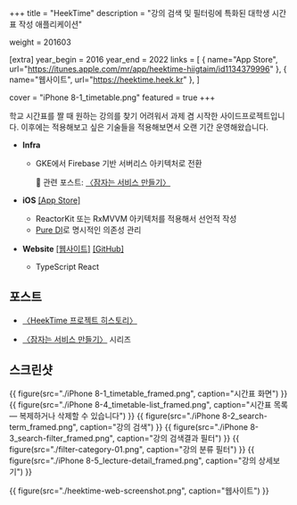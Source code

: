 +++
title = "HeekTime"
description = "강의 검색 및 필터링에 특화된 대학생 시간표 작성 애플리케이션"

weight = 201603

[extra]
year_begin = 2016
year_end = 2022
links = [
    { name="App Store", url="https://itunes.apple.com/mr/app/heektime-hiigtaim/id1134379996" },
    { name="웹사이트", url="https://heektime.heek.kr" },
]

cover = "iPhone 8-1_timetable.png"
featured = true
+++

학교 시간표를 짤 때 원하는 강의를 찾기 어려워서 과제 겸 시작한 사이드프로젝트입니다. 이후에는 적용해보고 싶은 기술들을 적용해보면서 오랜 기간 운영해왔습니다.

- **Infra**

  - GKE에서 Firebase 기반 서버리스 아키텍처로 전환

    📝 관련 포스트: [〈잠자는 서비스 만들기〉](https://jangjunha.me/blog/make-service-sleeping/)

- **iOS** [\[App Store\]](https://itunes.apple.com/mr/app/heektime-hiigtaim/id1134379996)

  - ReactorKit 또는 RxMVVM 아키텍처를 적용해서 선언적 작성
  - [Pure DI][pure-di]로 명시적인 의존성 관리

- **Website** [\[웹사이트\]](https://heektime.heek.kr/) [\[GitHub\]](https://github.com/jangjunha/heektime-web-v3)

  - TypeScript React

## 포스트

- [〈HeekTime 프로젝트 히스토리〉](https://jangjunha.me/blog/heektime-project-history/)

- [〈잠자는 서비스 만들기〉](https://jangjunha.me/blog/make-service-sleeping/) 시리즈

## 스크린샷

<div class="[&_img]:max-h-[48rem] [&_img]:shadow-lg [&_img]:rounded">
{{ figure(src="./iPhone 8-1_timetable_framed.png", caption="시간표 화면") }}
{{ figure(src="./iPhone 8-4_timetable-list_framed.png", caption="시간표 목록 — 복제하거나 삭제할 수 있습니다") }}
{{ figure(src="./iPhone 8-2_search-term_framed.png", caption="강의 검색") }}
{{ figure(src="./iPhone 8-3_search-filter_framed.png", caption="강의 검색결과 필터") }}
{{ figure(src="./filter-category-01.png", caption="강의 분류 필터") }}
{{ figure(src="./iPhone 8-5_lecture-detail_framed.png", caption="강의 상세보기") }}

{{ figure(src="./heektime-web-screenshot.png", caption="웹사이트") }}

</div>

[pure-di]: https://github.com/devxoul/Pure

